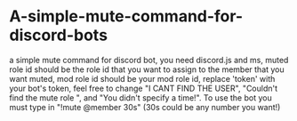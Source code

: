 # A-simple-mute-command-for-discord-bots
a simple mute command for discord bot,
you need discord.js and ms,
muted role id should be the role id that you want to assign to the member that you want muted,
mod role id should be your mod role id,
replace 'token' with your bot's token,
feel free to change "I CANT FIND THE USER", "Couldn't find the mute role ", and "You didn't specify a time!". 
To use the bot you must type in "!mute @member 30s" (30s could be any number you want!)
